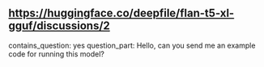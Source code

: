 ## https://huggingface.co/deepfile/flan-t5-xl-gguf/discussions/2

contains_question: yes
question_part: Hello, can you send me an example code for running this model?